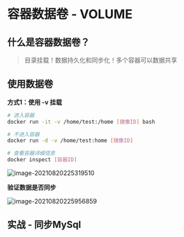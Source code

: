 # 容器数据卷 - VOLUME



## 什么是容器数据卷？

> 目录挂载！数据持久化和同步化！多个容器可以数据共享



## 使用数据卷



**方式1：使用 -v 挂载**

```bash
# 进入容器
docker run -it -v /home/test:/home [镜像ID] bash

# 不进入容器
docker run -d -v /home/test:home [镜像ID]

# 查看容器详细信息
docker inspect [容器ID]
```

![image-20210820225319510](http://cdn.wangdaoo.com/image-20210820225319510.png)



**验证数据是否同步**

![image-20210820225956859](http://cdn.wangdaoo.com/image-20210820225956859.png)



## 实战 - 同步MySql

